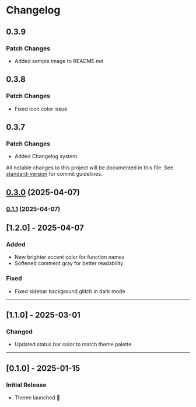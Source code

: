 # Changelog

## 0.3.9

### Patch Changes

- Added sample image to README.md

## 0.3.8

### Patch Changes

- Fixed icon color issue.

## 0.3.7

### Patch Changes

- Added Changelog system.

All notable changes to this project will be documented in this file. See [standard-version](https://github.com/conventional-changelog/standard-version) for commit guidelines.

## [0.3.0](https://github.com/devendew/eyecooler/compare/v0.2.0...v0.3.0) (2025-04-07)

### [0.1.1](https://github.com/devendew/eyecooler/compare/v0.1.0...v0.1.1) (2025-04-07)

## [1.2.0] - 2025-04-07

### Added

- New brighter accent color for function names
- Softened comment gray for better readability

### Fixed

- Fixed sidebar background glitch in dark mode

---

## [1.1.0] - 2025-03-01

### Changed

- Updated status bar color to match theme palette

---

## [0.1.0] - 2025-01-15

### Initial Release

- Theme launched 🎉
